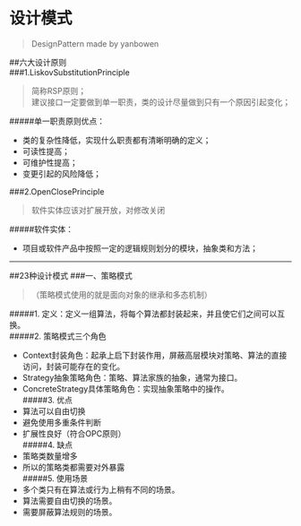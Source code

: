 # 设计模式
>DesignPattern made by yanbowen

##六大设计原则  
###1.LiskovSubstitutionPrinciple  
>简称RSP原则；  
>建议接口一定要做到单一职责，类的设计尽量做到只有一个原因引起变化；  

#####单一职责原则优点：  
* 类的复杂性降低，实现什么职责都有清晰明确的定义；
* 可读性提高；
* 可维护性提高；
* 变更引起的风险降低；  

###2.OpenClosePrinciple  
>软件实体应该对扩展开放，对修改关闭  

#####软件实体：
* 项目或软件产品中按照一定的逻辑规则划分的模块，抽象类和方法；

- - -
##23种设计模式
###一、策略模式
>（策略模式使用的就是面向对象的继承和多态机制）  
  
#####1. 定义：定义一组算法，将每个算法都封装起来，并且使它们之间可以互换。  
#####2. 策略模式三个角色   
* Context封装角色：起承上启下封装作用，屏蔽高层模块对策略、算法的直接访问，封装可能存在的变化。
* Strategy抽象策略角色：策略、算法家族的抽象，通常为接口。  
* ConcreteStrategy具体策略角色：实现抽象策略中的操作。   
#####3. 优点   
* 算法可以自由切换
* 避免使用多重条件判断
* 扩展性良好（符合OPC原则）  
#####4. 缺点   
* 策略类数量增多  
* 所以的策略类都需要对外暴露  
#####5. 使用场景  
* 多个类只有在算法或行为上稍有不同的场景。  
* 算法需要自由切换的场景。
* 需要屏蔽算法规则的场景。